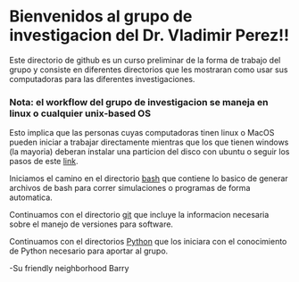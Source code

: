 # Bienvenidos al grupo de investigacion del Dr. Vladimir Perez!!
Este directorio de github es un curso preliminar de la forma de trabajo del grupo y consiste en diferentes directorios que les mostraran como usar sus computadoras para las diferentes investigaciones.

### **Nota: el workflow del grupo de investigacion se maneja en linux o cualquier unix-based OS**
Esto implica que las personas cuyas computadoras tinen linux o MacOS pueden iniciar a trabajar directamente mientras que los que tienen windows (la mayoria) deberan instalar una particion del disco con ubuntu o seguir los pasos de este [link](https://learn.microsoft.com/en-us/windows/wsl/install).

Iniciamos el camino en el directorio [bash](https://github.com/IfisUASD/IntroduccionalGrupo/tree/main/bash) que contiene lo basico de generar archivos de bash para correr simulaciones o programas de forma automatica.

Continuamos con el directorio [git](https://github.com/IfisUASD/IntroduccionalGrupo/tree/main/git) que incluye la informacion necesaria sobre el manejo de versiones para software.

Continuamos con el directorios [Python](https://github.com/IfisUASD/IntroduccionalGrupo/tree/main/Python) que los iniciara con el conocimiento de Python necesario para aportar al grupo.

-Su friendly neighborhood Barry 